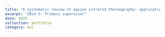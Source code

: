 ```yaml
---
title: "A systematic review of equine infrared thermography: applications for limbs and hooves"
excerpt: "2024-5: Primary supervisor"
date: 2025
collection: portfolio
category: msc
---
```

 
